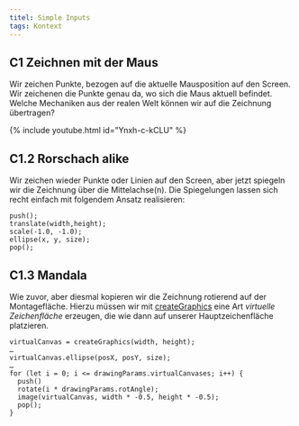 ```yaml
---
titel: Simple Inputs
tags: Kontext
---
```


## C1 Zeichnen mit der Maus
Wir zeichen Punkte, bezogen auf die aktuelle Mausposition auf den Screen. Wir zeichenen die Punkte genau da, wo sich die Maus aktuell befindet. Welche Mechaniken aus der realen Welt können wir auf die Zeichnung übertragen?

{% include youtube.html id="Ynxh-c-kCLU" %}

## C1.2 Rorschach alike 
Wir zeichen wieder Punkte oder Linien auf den Screen, aber jetzt spiegeln wir die Zeichnung über die Mittelachse(n). Die Spiegelungen lassen sich recht einfach mit folgendem Ansatz realisieren:

```
push();
translate(width,height);
scale(-1.0, -1.0);
ellipse(x, y, size);
pop();
```

## C1.3 Mandala
Wie zuvor, aber diesmal kopieren wir die Zeichnung rotierend auf der Montagefläche. Hierzu müssen wir mit [createGraphics](https://p5js.org/reference/#/p5/createGraphics) eine Art *virtuelle Zeichenfläche* erzeugen, die wie dann auf unserer Hauptzeichenfläche platzieren.

```
virtualCanvas = createGraphics(width, height);
…
virtualCanvas.ellipse(posX, posY, size);
…
for (let i = 0; i <= drawingParams.virtualCanvases; i++) { 
  push()
  rotate(i * drawingParams.rotAngle);
  image(virtualCanvas, width * -0.5, height * -0.5);
  pop();
}
```